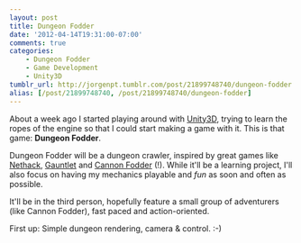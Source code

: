 ```yaml
---
layout: post
title: Dungeon Fodder
date: '2012-04-14T19:31:00-07:00'
comments: true
categories:
    - Dungeon Fodder
    - Game Development
    - Unity3D
tumblr_url: http://jorgenpt.tumblr.com/post/21899748740/dungeon-fodder
alias: [/post/21899748740, /post/21899748740/dungeon-fodder]
---
```


About a week ago I started playing around with [Unity3D](http://unity3d.com), trying to learn the ropes of the engine so that I could start making a game with it. This is that game: **Dungeon Fodder**.


Dungeon Fodder will be a dungeon crawler, inspired by great games like [Nethack](http://en.wikipedia.org/wiki/Nethack), [Gauntlet](http://en.wikipedia.org/wiki/Gauntlet_(1985_video_game)) and [Cannon Fodder](http://en.wikipedia.org/wiki/Cannon_Fodder_(video_game)) (!). While it'll be a learning project, I'll also focus on having my mechanics playable and *fun* as soon and often as possible.


It'll be in the third person, hopefully feature a small group of adventurers (like Cannon Fodder), fast paced and action-oriented.


First up: Simple dungeon rendering, camera & control. :-)
